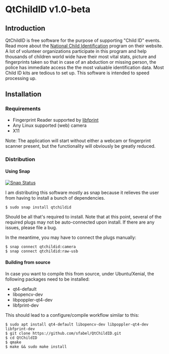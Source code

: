 # QtChildID v1.0-beta
## Introduction

QtChildID is free software for the purpose of supporting "Child ID"
events. Read more about the [National Child
Identification](http://www.childidprogram.com/) program on their
website. A lot of volunteer organizations participate in this program
and help thousands of children world wide have their most vital stats,
picture and fingerprints taken so that in case of an abduction or
missing person, the police has immediate access the the most valuable
identification data. Most Child ID kits are tedious to set up. This
software is intended to speed processing up.

## Installation

### Requirements
- Fingerprint Reader supported by
  [libfprint](https://www.freedesktop.org/wiki/Software/fprint/libfprint/)
- Any Linux supported (web) camera
- X11

Note: The application will start without either a webcam or fingerprint
scanner present, but the functionality will obviously be greatly reduced.

### Distribution

#### Using Snap
[![Snap Status](https://build.snapcraft.io/badge/sfabel/QtChildID.svg)](https://build.snapcraft.io/user/sfabel/QtChildID)

I am distributing this software mostly as snap because it relieves the
user from having to install a bunch of dependencies. 

```
$ sudo snap install qtchildid
```

Should be all that's required to install. Note that at this point, several of
the required plugs may not be auto-connected upon install. If there are any
issues, please file a bug.

In the meantime, you may have to connect the plugs manually:

```
$ snap connect qtchildid:camera
$ snap connect qtchildid:raw-usb
```

#### Building from source

In case you want to compile this from source, under Ubuntu/Xenial, the
following packages need to be installed:

- qt4-default
- libopencv-dev
- libpoppler-qt4-dev
- libfprint-dev

This should lead to a configure/compile workflow similar to this:
  
```
$ sudo apt install qt4-default libopencv-dev libpoppler-qt4-dev libfprint-dev
$ git clone https://github.com/sfabel/QtChildID.git
$ cd QtChildID
$ qmake
$ make && sudo make install
```

